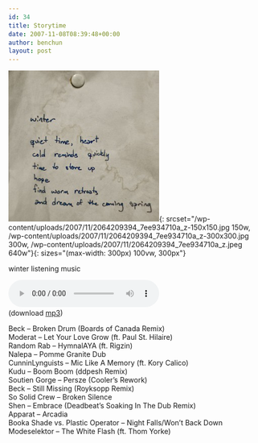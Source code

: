 ```yaml
---
id: 34
title: Storytime
date: 2007-11-08T08:39:48+00:00
author: benchun
layout: post
---
```

![Storytime](/wp-content/uploads/2007/11/2064209394_7ee934710a_z-300x300.jpg){: srcset="/wp-content/uploads/2007/11/2064209394_7ee934710a_z-150x150.jpg 150w, /wp-content/uploads/2007/11/2064209394_7ee934710a_z-300x300.jpg 300w, /wp-content/uploads/2007/11/2064209394_7ee934710a_z.jpeg 640w"}{: sizes="(max-width: 300px) 100vw, 300px"}

winter listening music

<audio src="http://mp3.benchun.net/benchun-storytime.mp3" preload="auto" controls></audio>  
(download [mp3](http://mp3.benchun.net/benchun-storytime.mp3))

Beck – Broken Drum (Boards of Canada Remix)  
Moderat – Let Your Love Grow (ft. Paul St. Hilaire)  
Random Rab – HymnalAYA (ft. Rigzin)  
Nalepa – Pomme Granite Dub  
CunninLynguists – Mic Like A Memory (ft. Kory Calico)  
Kudu – Boom Boom (ddpesh Remix)  
Soutien Gorge – Persze (Cooler’s Rework)  
Beck – Still Missing (Royksopp Remix)  
So Solid Crew – Broken Silence  
Shen – Embrace (Deadbeat’s Soaking In The Dub Remix)  
Apparat – Arcadia  
Booka Shade vs. Plastic Operator – Night Falls/Won’t Back Down  
Modeselektor – The White Flash (ft. Thom Yorke)
